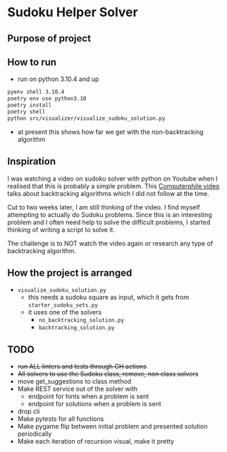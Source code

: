 # Sudoku Helper Solver

## Purpose of project

## How to run

- run on python 3.10.4 and up
```bash
pyenv shell 3.10.4
poetry env use python3.10
poetry install
poetry shell
python src/visualizer/visualize_sudoku_solution.py
```
  - at present this shows how far we get with the non-backtracking algorithm

## Inspiration

I was watching a video on sudoku solver with python on Youtube when I realised that this is probably a simple problem. This [Computerphile video](https://www.youtube.com/watch?v=G_UYXzGuqvM) talks about backtracking algorithms which I did not follow at the time.

Cut to two weeks later, I am still thinking of the video. I find myself attempting to actually do Sudoku problems. Since this is an interesting problem and I often need help to solve the difficult problems, I started thinking of writing a script to solve it.

The challenge is to NOT watch the video again or research any type of backtracking algorithm.

## How the project is arranged

- `visualize_sudoku_solution.py`
  - this needs a sudoku square as input, which it gets from `starter_sudoku_sets.py`
  - it uses one of the solvers
    - `no_backtracking_solution.py`
    - `backtracking_solution.py`

## TODO

- ~~run ALL linters and tests through GH actions~~
- ~~All solvers to use the Sudoku class, remove, non class solvers~~
- move get_suggestions to class method
- Make REST service out of the solver with
  - endpoint for hints when a problem is sent
  - endpoint for solutions when a problem is sent
- drop cli
- Make pytests for all functions
- Make pygame flip between initial problem and presented solution periodically
- Make each iteration of recursion visual, make it pretty
